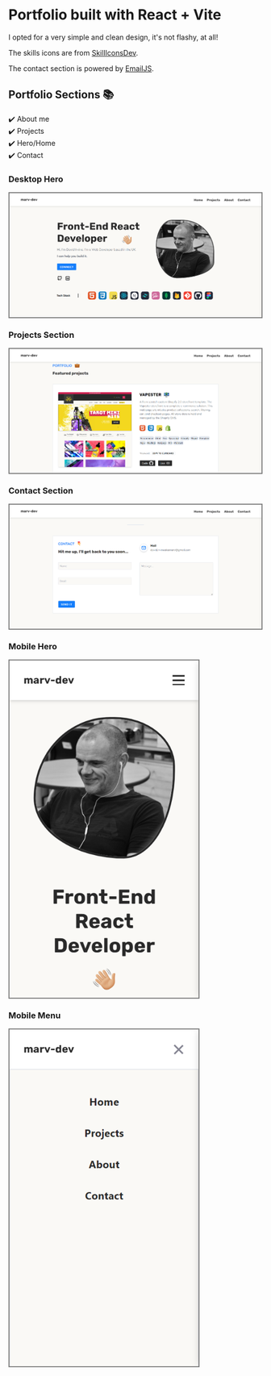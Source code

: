 
# Portfolio built with React + Vite

I opted for a very simple and clean design, it's not flashy, at all!

The skills icons are from [SkillIconsDev](https://skillicons.dev/).

The contact section is powered by [EmailJS](https://www.emailjs.com/).



## Portfolio Sections 📚

✔️ About me\
✔️ Projects\
✔️ Hero/Home\
✔️ Contact



### Desktop Hero 
<div style="border: 2px solid gray">
<img src="./src/assets/marv-dev-dk.png" alt="portfolio hero desktop" style="width: auto; max-width: 100%; display: block;">
</div>

### Projects Section 
<div style="border: 2px solid gray">
<img src="./src/assets/marv-dev-projects.png" alt="portfolio hero desktop" style="width: auto; max-width: 100%; display: block;"></div>

### Contact Section
<div style="border: 2px solid gray">
<img src="./src/assets/marv-dev-contact.png" alt="portfolio contact desktop" style="width: auto; max-width: 100%; display: block;"></div>

### Mobile Hero
<div style="border: 2px solid gray; width: 375px;">
<img src="./src/assets/marv-dev-mb.png" alt="portfolio hero mobile" style="width: 375px; max-width: 100%; display: block;"></div>

### Mobile Menu 
<div style="border: 2px solid gray; width: 375px;">
<img src="./src/assets/marv-dev-mb-menu.png" alt="portfolio menu mobile" style="width: 375px; max-width: 100%; display: block;"></div>